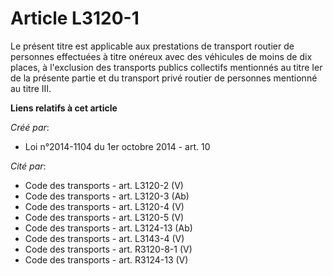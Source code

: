 # Article L3120-1

Le présent titre est applicable aux prestations de transport routier de personnes effectuées à titre onéreux avec des
véhicules de moins de dix places, à l'exclusion des transports publics collectifs mentionnés au titre Ier de la présente
partie et du transport privé routier de personnes mentionné au titre III.

**Liens relatifs à cet article**

_Créé par_:

  - Loi n°2014-1104 du 1er octobre 2014 - art. 10

_Cité par_:

  - Code des transports - art. L3120-2 (V)
  - Code des transports - art. L3120-3 (Ab)
  - Code des transports - art. L3120-4 (V)
  - Code des transports - art. L3120-5 (V)
  - Code des transports - art. L3124-13 (Ab)
  - Code des transports - art. L3143-4 (V)
  - Code des transports - art. R3120-8-1 (V)
  - Code des transports - art. R3124-13 (V)
